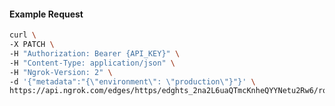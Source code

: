 <!-- Code generated for API Clients. DO NOT EDIT. -->

#### Example Request

```bash
curl \
-X PATCH \
-H "Authorization: Bearer {API_KEY}" \
-H "Content-Type: application/json" \
-H "Ngrok-Version: 2" \
-d '{"metadata":"{\"environment\": \"production\"}"}' \
https://api.ngrok.com/edges/https/edghts_2na2L6uaQTmcKnheQYYNetu2Rw6/routes/edghtsrt_2na2L8JyoUHtkCNKROk5YloYWsM
```
